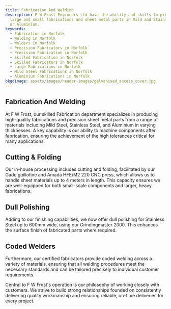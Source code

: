 ```yaml
---
title: Fabrication And Welding
description: F W Frost Engineers Ltd have the ability and skills to produce
  large and small fabrications and sheet metal parts in Mild and Stainless Steel
  or Aluminium.
keywords:
  - Fabrication in Norfolk
  - Welding in Norfolk
  - Welders in Norfolk
  - Precision Fabricators in Norfolk
  - Precision Fabrication in Norfolk
  - Skilled Fabrication in Norfolk
  - Skilled Fabricators in Norfolk
  - Large Fabrications in Norfolk
  - Mild Steel Fabrications in Norfolk
  - Aluminium Fabrications in Norfolk
bkgdimage: assets/images/header-images/galvanised_access_cover.jpg
---
```

## Fabrication And Welding

At F W Frost, our skilled Fabrication department specializes in producing high-quality fabrications and precision sheet metal parts from a range of materials including Mild Steel, Stainless Steel, and Aluminium in varying thicknesses. A key capability is our ability to machine components after fabrication, ensuring the achievement of the high tolerances critical for many applications.

## Cutting & Folding

Our in-house processing includes cutting and folding, facilitated by our Gade guillotine and Amada HFE/M2 220 CNC press, which allows us to handle sheet materials up to 4 meters in length. This capacity ensures we are well-equipped for both small-scale components and larger, heavy fabrications.

## Dull Polishing

Adding to our finishing capabilities, we now offer dull polishing for Stainless Steel up to 600mm wide, using our Grindingmaster 2000. This enhances the surface finish of fabricated parts where required.

## Coded Welders

Furthermore, our certified fabricators provide coded welding across a variety of materials, ensuring that all welding procedures meet the necessary standards and can be tailored precisely to individual customer requirements.

Central to F W Frost's operation is our philosophy of working closely with customers. We strive to build strong relationships founded on consistently delivering quality workmanship and ensuring reliable, on-time deliveries for every project.